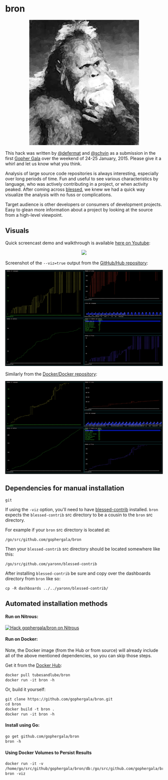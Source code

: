 # bron

<p align="center">
<img src="https://raw.githubusercontent.com/gophergala/bron/master/images/bron.jpg">
</p>

This hack was written by [@defermat](https://github.com/defermat) and [@schvin](https://github.com/schvin) as a submission in the first [Gopher Gala](http://gophergala.com/) over the weekend of 24-25 January, 2015. Please give it a whirl and let us know what you think.

Analysis of large source code repositories is always interesting, especially over long periods of time. Fun and useful to see various characteristics by language, who was actively contributing in a project, or when activity peaked. After coming across [blessed](https://github.com/yaronn/blessed-contrib), we knew we had a quick way visualize the analysis with no fuss or complications.

Target audience is other developers or consumers of development projects. Easy to glean more information about a project by looking at the source from a high-level viewpoint.

## Visuals

Quick screencast demo and walkthrough is available [here on Youtube](https://www.youtube.com/watch?v=Qkkf3s6k_-M):

<p align="center">
<a href="https://www.youtube.com/watch?v=Qkkf3s6k_-M"><img src="https://raw.githubusercontent.com/gophergala/bron/master/images/bron-animated.gif" border="0"></a>
</p>

Screenshot of the `--viz=true` output from the [GitHub/Hub repository](https://github.com/github/hub):

<p align="center">
<a href="https://raw.githubusercontent.com/gophergala/bron/master/images/bron-github-hub-gophergala-output.png"><img src="https://raw.githubusercontent.com/gophergala/bron/master/images/bron-github-hub-gophergala-output.png" border="0"></a>
</p>

Similarly from the [Docker/Docker repository](https://github.com/docker/docker):

<p align="center">
<a href="https://raw.githubusercontent.com/gophergala/bron/master/images/bron-docker-docker-gophergala-output.png"><img src="https://raw.githubusercontent.com/gophergala/bron/master/images/bron-docker-docker-gophergala-output.png" border="0"></a>
</p>

## Dependencies for manual installation

```
git
```

If using the `-viz` option, you'll need to have [blessed-contrib](https://github.com/yaronn/blessed-contrib) installed.  `bron` expects the `blessed-contrib` src directory to be a cousin to the `bron` src directory.

For example if your `bron` src directory is located at:

```
/go/src/github.com/gophergala/bron
```

Then your `blessed-contrib` src directory should be located somewhere like this:

```
/go/src/github.com/yaronn/blessed-contrib
```

After installing `blessed-contrib` be sure and copy over the dashboards directory from `bron` like so:

```
cp -R dashboards ../../yaronn/blessed-contrib/
```

## Automated installation methods

#### Run on Nitrous:

[![Hack gophergala/bron on Nitrous](https://d3o0mnbgv6k92a.cloudfront.net/assets/hack-l-v1-d464cf470a5da050619f6f247a1017ec.png)](https://www.nitrous.io/hack_button?source=embed&runtime=go&repo=gophergala%2Fbron)

#### Run on Docker:

Note, the Docker image (from the Hub or from source) will already include all of the above mentioned dependencies, so you can skip those steps.

Get it from the [Docker Hub](https://registry.hub.docker.com/u/tubesandlube/bron/dockerfile/):

```
docker pull tubesandlube/bron
docker run -it bron -h
```

Or, build it yourself:

```
git clone https://github.com/gophergala/bron.git
cd bron
docker build -t bron .
docker run -it bron -h
```

#### Install using Go:

```
go get github.com/gophergala/bron
bron -h
```

#### Using Docker Volumes to Persist Results

```
docker run -it -v /home/go/src/github/gophergala/bron/db:/go/src/github.com/gophergala/bron/db bron -viz
```
